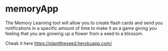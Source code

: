 # memoryApp

The Memory Learning tool will allow you to create flash cards and send you notifications in a specific amount of time to make it as a game giving you feeling that you are growing up a flower from a seed to a blossom.

Cheak it here https://planttheseed.herokuapp.com/
